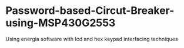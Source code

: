 # Password-based-Circut-Breaker-using-MSP430G2553
Using energia software with lcd and hex keypad interfacing techniques 
